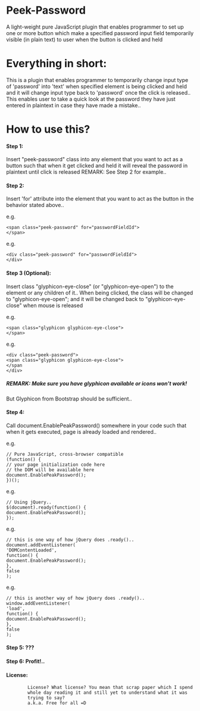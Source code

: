 # Peek-Password
A light-weight pure JavaScript plugin that enables programmer to set up one or more button which make a specified password input field temporarily visible (in plain text) to user when the button is clicked and held

# Everything in short:
This is a plugin that enables programmer to temporarily change 
input type of 'password' into 'text' when specified element is
being clicked and held and it will change input type back to 
'password' once the click is released..
This enables user to take a quick look at the password they have
just entered in plaintext in case they have made a mistake..
			

# How to use this?
#### Step 1:
Insert "peek-password" class into any element that you want
to act as a button such that when it get clicked and held it
will reveal the password in plaintext until click is released
REMARK: See Step 2 for example..

#### Step 2:     
Insert 'for' attribute into the element that you want to act
as the button in the behavior stated above..

e.g.
```
<span class="peek-password" for="passwordFieldId">
</span>
```
e.g.
```
<div class="peek-password" for="passwordFieldId">
</div>
```

#### Step 3 (Optional):
Insert class "glyphicon-eye-close" (or "glyphicon-eye-open")
to the element or any children of it.. When being clicked,
the class will be changed to "glyphicon-eye-open"; and it will
be changed back to "glyphicon-eye-close" when mouse is released

e.g.

    <span class="glyphicon glyphicon-eye-close">
    </span>
e.g.

    <div class="peek-password">
    <span class="glyphicon glyphicon-eye-close">
    </span
    </div>

##### REMARK: Make sure you have glyphicon available or icons won't work! 
But Glyphicon from Bootstrap should be sufficient..

#### Step 4:
Call document.EnablePeakPassword() somewhere in your code such
that when it gets executed, page is already loaded and rendered..

e.g.

    // Pure JavaScript, cross-browser compatible 
    (function() {
    // your page initialization code here
    // the DOM will be available here
    document.EnablePeakPassword();
    })();
e.g.

    // Using jQuery..
    $(document).ready(function() {
    document.EnablePeakPassword();
    });
e.g.

    // this is one way of how jQuery does .ready()..
    document.addEventListener(
    'DOMContentLoaded',
    function() {
    document.EnablePeakPassword();
    },
    false
    );
e.g.

    // this is another way of how jQuery does .ready()..
    window.addEventListener(
    'load',
    function() {
    document.EnablePeakPassword();
    },
    false
    );

#### Step 5:     ???

#### Step 6:     Profit!..

#### License:
            License? What license? You mean that scrap paper which I spend
            whole day reading it and still yet to understand what it was
            trying to say?
            a.k.a. Free for all =D
